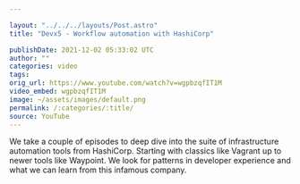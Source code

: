 ```yaml
---

layout: "../../../layouts/Post.astro"
title: "Devx5 - Workflow automation with HashiCorp"

publishDate: 2021-12-02 05:33:02 UTC
author: ""
categories: video
tags: 
orig_url: https://www.youtube.com/watch?v=wgpbzqfIT1M
video_embed: wgpbzqfIT1M
image: ~/assets/images/default.png
permalink: /:categories/:title/
source: YouTube
---
```

We take a couple of episodes to deep dive into the suite of infrastructure automation tools from HashiCorp. Starting with classics like Vagrant up to newer tools like Waypoint. We look for patterns in developer experience and what we can learn from this infamous company.